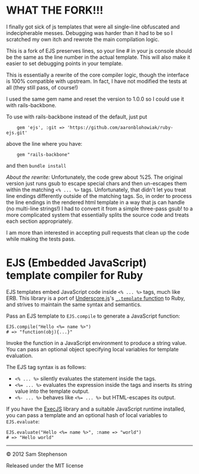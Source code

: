WHAT THE FORK!!!
==============

I finally got sick of js templates that were all single-line obfuscated and indecipherable messes.  Debugging was harder than it had to be so I scratched my own itch and rewrote the main compilation logic.

This is a fork of EJS preserves lines, so your line # in your js console should be the same as the line number in the actual template.  This will also make it easier to set debugging points in your template.

This is essentially a rewrite of the core compiler logic, though the interface is 100% compatible with upstream.  In fact, I have not modified the tests at all (they still pass, of course!)

I used the same gem name and reset the version to 1.0.0 so I could use it with rails-backbone.

To use with rails-backbone instead of the default, just put

		gem 'ejs', :git => 'https://github.com/aaronblohowiak/ruby-ejs.git'

above the line where you have:

		gem "rails-backbone"


and then `bundle install`


*About the rewrite:* Unfortunately, the code grew about %25.  The original version just runs gsub to escape special chars and then un-escapes them within the matching `<% ... %>` tags.  Unfortunately, that didn't let you treat line endings differently outside of the matching tags.  So, in order to process the line endings in the rendered html template in a way that js can handle (no multi-line strings!) I had to convert it from a simple three-pass gsub! to a more complicated system that essentially splits the source code and treats each section appropriately.

I am more than interested in accepting pull requests that clean up the code while making the tests pass.


EJS (Embedded JavaScript) template compiler for Ruby
====================================================

EJS templates embed JavaScript code inside `<% ... %>` tags, much like
ERB. This library is a port of
[Underscore.js](http://documentcloud.github.com/underscore/)'s
[`_.template`
function](http://documentcloud.github.com/underscore/#template) to
Ruby, and strives to maintain the same syntax and semantics.

Pass an EJS template to `EJS.compile` to generate a JavaScript
function:

    EJS.compile("Hello <%= name %>")
    # => "function(obj){...}"

Invoke the function in a JavaScript environment to produce a string
value. You can pass an optional object specifying local variables for
template evaluation.

The EJS tag syntax is as follows:

* `<% ... %>` silently evaluates the statement inside the tags.
* `<%= ... %>` evaluates the expression inside the tags and inserts
  its string value into the template output.
* `<%- ... %>` behaves like `<%= ... %>` but HTML-escapes its output.

If you have the [ExecJS](https://github.com/sstephenson/execjs/)
library and a suitable JavaScript runtime installed, you can pass a
template and an optional hash of local variables to `EJS.evaluate`:

    EJS.evaluate("Hello <%= name %>", :name => "world")
    # => "Hello world"

-----

&copy; 2012 Sam Stephenson

Released under the MIT license
